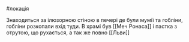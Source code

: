 #локація 

Знаходиться за ілюзорною стіною в печері де були мумії та гобліни, гобліни розкопали вхід туди.
В храмі був [[Меч Ронаса]] і пастка з отрутою, що рухається, а так же повно [[Льви]]